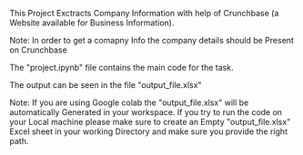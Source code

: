 This Project Exctracts Company Information with help of Crunchbase (a Website available for Business Information).

Note: In order to get a comapny Info the company details should be Present on Crunchbase

The "project.ipynb" file contains the main code for the task.

The output can be seen in the file "output_file.xlsx"

Note: If you are using Google colab the "output_file.xlsx" will be automatically Generated in your workspace.
If you try to run the code on your Local machine please make sure to create an Empty "output_file.xlsx" Excel sheet in your working Directory and make sure you provide the right path.
